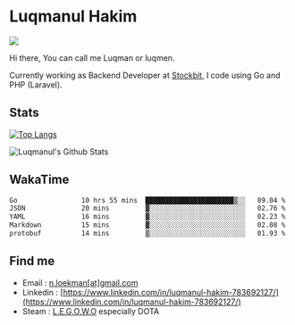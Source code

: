 
# Luqmanul Hakim

![](https://komarev.com/ghpvc/?username=luqman-v1)

Hi there, You can call me Luqman or luqmen.

Currently working as Backend Developer at [Stockbit](https://stockbit.com/), I code using Go and PHP (Laravel).
## Stats

[![Top Langs](https://github-readme-stats.vercel.app/api/top-langs/?username=luqman-v1&layout=compact)](https://github.com/anuraghazra/github-readme-stats)

![Luqmanul's Github Stats](https://github-readme-stats.vercel.app/api?username=luqman-v1&show_icons=true)


## WakaTime 

<!--START_SECTION:waka-->

```txt
Go                10 hrs 55 mins  ██████████████████████▒░░   89.04 %
JSON              20 mins         ▓░░░░░░░░░░░░░░░░░░░░░░░░   02.76 %
YAML              16 mins         ▓░░░░░░░░░░░░░░░░░░░░░░░░   02.23 %
Markdown          15 mins         ▓░░░░░░░░░░░░░░░░░░░░░░░░   02.08 %
protobuf          14 mins         ▒░░░░░░░░░░░░░░░░░░░░░░░░   01.93 %
```

<!--END_SECTION:waka-->


## Find me 

- Email : [n.loekman[at]gmail.com](mailto:n.loekman@gmail.com)
- Linkedin : [https://www.linkedin.com/in/luqmanul-hakim-783692127/](https://www.linkedin.com/in/luqmanul-hakim-783692127/)
- Steam : [L.E.G.O.W.O](https://steamcommunity.com/id/fuukmans) especially DOTA


